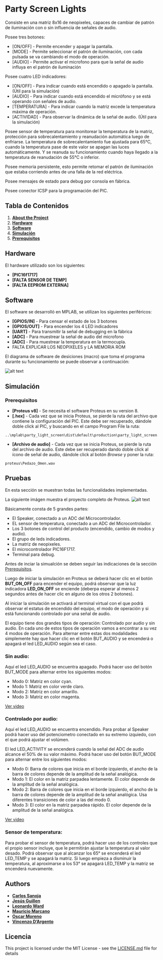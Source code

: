 # Party Screen Lights

Consiste en una matriz 8x16 de neopixeles, capaces de cambiar de patrón de iluminación con o sin influencia de señales de audio. 

Posee tres botones:
* [ON/OFF] - Permite encender y apagar la pantalla.
* [MODE] - Permite seleccionar el patrón de iluminación, con cada pulsada se va cambiando el modo de operación.
* [AUDIO] - Permite activar el microfono para que la señal de audio influya en el patrón de iluminación

Posee cuatro LED indicadores:
* [ON/OFF] - Para indicar cuando está encendido o apagado la pantalla. (Útil para la simulación)
* [AUDIO] - Para indicar cuando está encendido el micrófono y se está operando con señales de audio.
* [TEMPERATURA] - Para indicar cuando la matriz excede la temperatura máxima de operación.
* [ACTIVIDAD] - Para observar la dinámica de la señal de audio. (Útil para la simulación) 

Posee sensor de temperatura para monitorear la temperatura de la matriz, protección para sobrecalentamiento y reanudación automática luego de enfriarse. La temperatura de sobrecalentamiento fue ajustada para 65°C, cuando la temperatura pase de este valor se apagan las luces automáticamente. Y se reanuda su funcionamiento cuando haya llegado a la temperatura de reanudación de 55°C o inferior.

Posee memoria persistente, esto permite retomar el patrón de iluminación que estaba corriendo antes de una falla de la red eléctrica.

Posee mensajes de estado para debug por consola en fábrica.

Posee conector ICSP para la programación del PIC.

## Tabla de Contenidos

1. **[About the Project](#party-screen-lights)**
2. **[Hardware](#hardware)**
3. **[Software](#software)**
4. **[Simulación](#simulación)**
5. **[Prerequisitos](#prerequisitos)**

 
## Hardware
El hardware utilizado son los siguientes:

* **[PIC16f1717]**
* **[FALTA SENSOR DE TEMP]**
* **[FALTA EEPROM EXTERNA]** 

## Software
El software se desarrolló en MPLAB, se utilizan los siguientes periféricos:

* **[GPIOS/IN]** - Para censar el estado de los 3 botones
* **[GPIOS/OUT]** - Para encender los 4 LED indicadores
* **[UART]** - Para transmitir la señal de debugging en la fábrica
* **[ADC]** - Para muestrear la señal de audio del microfono
* **[ADC]** - Para muestrear la temperatura en la termocupla.
*  FALTA EXPLICAR LOS NEOPIXELES y LA MEMORIA ROM

El diagrama de software de desiciones (macro) que toma el programa durante su funcionamiento se puede observar a continuación:

![alt text](https://github.com/CarSanoja/party-screen-lights/blob/development/imagenes/diagrama_software.png?raw=true)

## Simulación

### Prerequisitos


* **[Proteus v8]** - Se necesita el software Proteus en su version 8.
* **[.hex]** - Cada vez que se inicia Proteus, se pierde la ruta del archivo que contiene la configuración del PIC. Este debe ser recuperado, dándole doble click al PIC, y buscando en el campo Program File la ruta:

```
..\mplab\party_light_screen\dist\default\production\party_light_screen.production.hex
```
 
* **[Archivo de audio]** - Cada vez que se inicia Proteus, se pierde la ruta del archivo de audio. Este debe ser recuperado dando doble click al ícono de señal de audio, dándole click al botón _Browse_ y poner la ruta:

```
proteus\Pedazo_Omen.wav
```
## Pruebas
En esta sección se muestran todas las funcionalidades implementadas.

La siguiente imágen muestra el proyecto completo de Proteus.
![alt text](https://github.com/CarSanoja/party-screen-lights/blob/development/imagenes/proteus_project.jpg?raw=true)

Básicamente consta de 5 grandes partes:

- El Speaker, conectado a un ADC del Microcontrolador. 
- EL sensor de temperatura, conectado a un ADC del Microcontrolador.
- Los 3 botones de control del producto (encendido, cambio de modos y audio).
- El grupo de leds indicadores. 
- La matriz de neopixeles.
- El microcontrolador PIC16F1717.
- Terminal para debug. 


Antes de inciar la simualción se deben seguir las indicaciones de la sección [Prerequisitos](#prerequisites).

Luego de iniciar la simulación en Proteus se deberá hacer clic en el botón **BUT_ON_OFF** para encender el equipo, podrá observar que la luz indicadora **LED_ON_OFF** se enciende (deberpa esperar al menos 2 segundos antes de hacer clic en alguno de los otros 2 botones).

 Al iniciar la simulación se activará al terminal virtual con el que podrá observar el estatus de encendido del equipo, el modo de operación y si está funcionando controlado por una señal de audio. 

 El equipo tiene dos grandes tipos de operación: Controlado por audio y sin audio. En cada uno de estos tipos de operación vamos a encontrar a su vez 4 modos de operación. 
 Para alternar entre estas dos modalidades simplemente hay que hacer clic en el botón BUT_AUDIO y se encenderá o apagará el led LED_AUDIO  según sea el caso. 

 ### Sin audio: 
Aquí el led LED_AUDIO se encuentra apagado. 
Podrá hacer uso del botón BUT_MODE para alternar entre los siguientes modos:

- Modo 0: Matriz en color cyan. 
- Modo 1: Matriz en color verde claro.
- Modo 2: Matriz en color amarillo.
- Modo 3: Matriz en color magenta.

[Ver video](https://github.com/CarSanoja/party-screen-lights/blob/development/imagenes/modos_sin_audio.mkv)
### Controlado por audio: 
Aquí el led LED_AUDIO se encuentra encendido. 
Para probar al Speaker podrá hacer uso del potenciometro conectado en su extremo izquiedo, con el que podrá ajustar el volúmen. 

El led LED_ACTIVITY se encenderá cuando la señal del ADC de audio alcance el 50% de su valor máximo. 
Podrá hacer uso del botón BUT_MODE para alternar entre los siguientes modos:

- Modo 0: Barra de colores que inicia en el borde izquierdo, el ancho de la barra de colores depende de la amplitud de la señal analógica.
- Modo 1: El color en la matriz parpadea lentamente. El color depende de la amplitud de la señal analógica.
- Modo 2: Barra de colores que inicia en el borde izquierdo, el ancho de la barra de colores depende de la amplitud de la señal analógica. Usa diferentes transiciones de color a las del modo 0. 
- Modo 3: El color en la matriz parpadea rápido. El color depende de la amplitud de la señal analógica.

[Ver video](https://github.com/CarSanoja/party-screen-lights/blob/development/imagenes/modos_con_audio.mkv)

### Sensor de temperatura:
Para probar el sensor de temperatura, podrá hacer uso de los controles que el propio sensor incluye, que le permitirán ajustar la temperatura al valor desado. Podrá observar que al alcanzar los 65° se encenderá el led LED_TEMP y se apagará la matriz. Si luego empieza a disminuir la temperatura, al aproximarse a los 53° se apagará LED_TEMP y la matriz se encenderá nuevamente.
## Authors

* **[Carlos Sanoja](https://github.com/CarSanoja)**
* **[Jesús Guillen](https://github.com/JG-Guillen)**
* **[Leonardo Ward](https://github.com/leonardoward)**
* **[Mauricio Marcano](https://github.com/rinripper)**
* **[Oscar Moreno](https://github.com/OscarEMoreno)**
* **[Vincenzo D’Argento](https://github.com/vincdargento)**

## Licencia

This project is licensed under the MIT License - see the [LICENSE.md](LICENSE.md) file for details

